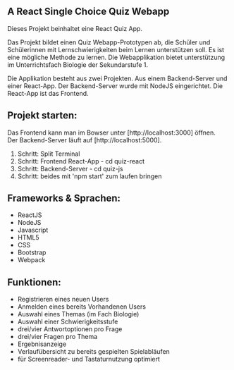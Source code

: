 
## A React Single Choice Quiz Webapp 
Dieses Projekt beinhaltet eine React Quiz App.

Das Projekt bildet einen Quiz Webapp-Prototypen ab, die Schüler und Schülerinnen mit Lernschwierigkeiten beim Lernen unterstützen soll. Es ist eine mögliche Methode zu lernen. Die Webapplikation bietet unterstützung im Unterrichtsfach Biologie der Sekundarstufe 1. 

Die Applikation besteht aus zwei Projekten. Aus einem Backend-Server und einer React-App. Der Backend-Server wurde mit NodeJS eingerichtet. Die React-App ist das Frontend. 

## Projekt starten: 
Das Frontend kann man im Bowser unter [http://localhost:3000] öffnen. \
Der Backend-Server läuft auf [http://localhost:5000].

1. Schritt: Split Terminal
2. Schritt: Frontend React-App - cd quiz-react
3. Schritt: Backend-Server - cd quiz-js
4. Schritt: beides mit 'npm start' zum laufen bringen

## Frameworks & Sprachen:
- ReactJS
- NodeJS
- Javascript
- HTML5
- CSS
- Bootstrap
- Webpack 

## Funktionen:
- Registrieren eines neuen Users
- Anmelden eines bereits Vorhandenen Users
- Auswahl eines Themas (im Fach Biologie)
- Auswahl einer Schwierigkeitsstufe
- drei/vier Antwortoptionen pro Frage 
- drei/vier Fragen pro Thema 
- Ergebnisanzeige 
- Verlaufübersicht zu bereits gespielten Spielabläufen  
- für Screenreader- und Tastaturnutzung optimiert 

